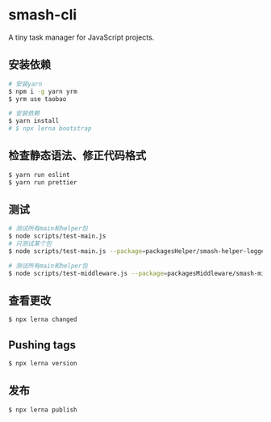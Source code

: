 # smash-cli

A tiny task manager for JavaScript projects.

## 安装依赖

```bash
# 安装yarn
$ npm i -g yarn yrm
$ yrm use taobao

# 安装依赖
$ yarn install
# $ npx lerna bootstrap
```

## 检查静态语法、修正代码格式

```bash
$ yarn run eslint
$ yarn run prettier
```

## 测试

```bash
# 测试所有main和helper包
$ node scripts/test-main.js
# 只测试某个包
$ node scripts/test-main.js --package=packagesHelper/smash-helper-logger

# 测试所有main和helper包
$ node scripts/test-middleware.js --package=packagesMiddleware/smash-middleware-clean
```

## 查看更改

```bash
$ npx lerna changed
```

## Pushing tags

```bash
$ npx lerna version
```

## 发布

```bash
$ npx lerna publish
```
